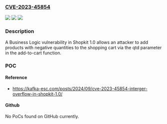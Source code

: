 ### [CVE-2023-45854](https://cve.mitre.org/cgi-bin/cvename.cgi?name=CVE-2023-45854)
![](https://img.shields.io/static/v1?label=Product&message=n%2Fa&color=blue)
![](https://img.shields.io/static/v1?label=Version&message=n%2Fa&color=blue)
![](https://img.shields.io/static/v1?label=Vulnerability&message=n%2Fa&color=brighgreen)

### Description

A Business Logic vulnerability in Shopkit 1.0 allows an attacker to add products with negative quantities to the shopping cart via the qtd parameter in the add-to-cart function.

### POC

#### Reference
- https://kafka-esc.com/posts/2024/09/cve-2023-45854-interger-overflow-in-shopkit-1.0/

#### Github
No PoCs found on GitHub currently.

